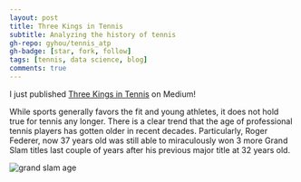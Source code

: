 ```yaml
---
layout: post
title: Three Kings in Tennis
subtitle: Analyzing the history of tennis
gh-repo: gyhou/tennis_atp
gh-badge: [star, fork, follow]
tags: [tennis, data science, blog]
comments: true
---
```

I just published [Three Kings in Tennis](https://link.medium.com/FCvjpknrSX) on Medium! 

While sports generally favors the fit and young athletes, it does not hold true for tennis any longer. There is a clear trend that the age of professional tennis players has gotten older in recent decades. Particularly, Roger Federer, now 37 years old was still able to miraculously won 3 more Grand Slam titles last couple of years after his previous major title at 32 years old.

![grand slam age](https://cdn-images-1.medium.com/max/750/1*iov9Ly78MsJnDOJd9yfLLg.png)
